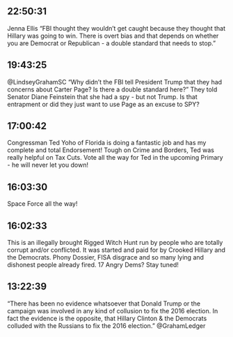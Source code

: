## 22:50:31
Jenna Ellis  “FBI thought they wouldn’t get caught because they thought that Hillary was going to win. There is overt bias and that depends on whether you are Democrat or Republican - a double standard that needs to stop.”
## 19:43:25
@LindseyGrahamSC  “Why didn’t the FBI tell President Trump that they had concerns about Carter Page? Is there a double standard here?” They told Senator Diane Feinstein that she had a spy - but not Trump. Is that entrapment or did they just want to use Page as an excuse to SPY?
## 17:00:42
Congressman Ted Yoho of Florida is doing a fantastic job and has my complete and total Endorsement! Tough on Crime and Borders, Ted was really helpful on Tax Cuts. Vote all the way for Ted in the upcoming Primary - he will never let you down!
## 16:03:30
Space Force all the way!
## 16:02:33
This is an illegally brought Rigged Witch Hunt run by people who are totally corrupt and/or conflicted. It was started and paid for by Crooked Hillary and the Democrats. Phony Dossier, FISA disgrace and so many lying and dishonest people already fired. 17 Angry Dems? Stay tuned!
## 13:22:39
“There has been no evidence whatsoever that Donald Trump or the campaign was involved in any kind of collusion to fix the 2016 election. In fact the evidence is the opposite, that Hillary Clinton &amp; the Democrats colluded with the Russians to fix the 2016 election.” @GrahamLedger
